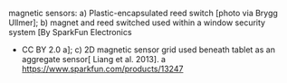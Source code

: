 magnetic sensors: a) Plastic-encapsulated reed switch [photo via Brygg Ullmer]; b) magnet
and reed switched used within a window security system [By SparkFun Electronics
- CC BY 2.0 a]; c) 2D magnetic sensor grid used beneath tablet as an aggregate sensor[
Liang et al. 2013].
a https://www.sparkfun.com/products/13247
